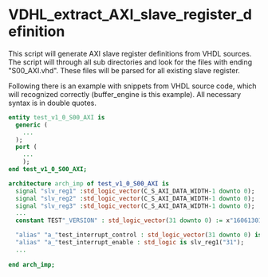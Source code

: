 # VDHL_extract_AXI_slave_register_definition

This script will generate AXI slave register definitions from VHDL sources. 
The script will through all sub directories and look for the files with ending "S00_AXI.vhd". These files will be parsed for all existing slave register.

Following there is an example with snippets from VHDL source code, which will recognized correctly (buffer_engine is this example).
All necessary syntax is in double quotes.

```vhdl
entity test_v1_0_S00_AXI is
  generic (
    ...
  );
  port (
    ...
    );
end test_v1_0_S00_AXI;

architecture arch_imp of test_v1_0_S00_AXI is
  signal "slv_reg1" :std_logic_vector(C_S_AXI_DATA_WIDTH-1 downto 0);
  signal "slv_reg2" :std_logic_vector(C_S_AXI_DATA_WIDTH-1 downto 0);
  signal "slv_reg3" :std_logic_vector(C_S_AXI_DATA_WIDTH-1 downto 0);
  ...
  constant TEST"_VERSION" : std_logic_vector(31 downto 0) := x"16061301"; -- year, month, day, build number (one byte each)

  "alias" "a_"test_interrupt_control : std_logic_vector(31 downto 0) is slv_reg1("31 downto 0");
  "alias" "a_"test_interrupt_enable : std_logic is slv_reg1("31");
  ...
  
end arch_imp;
```
